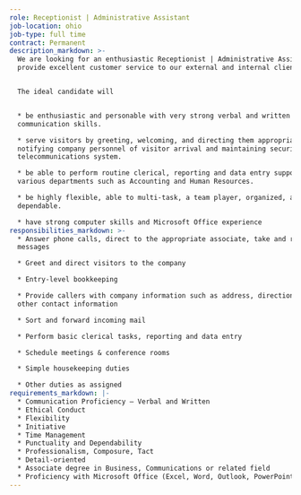 ```yaml
---
role: Receptionist | Administrative Assistant
job-location: ohio
job-type: full time
contract: Permanent
description_markdown: >-
  We are looking for an enthusiastic Receptionist | Administrative Assistant to
  provide excellent customer service to our external and internal clients.


  The ideal candidate will


  * be enthusiastic and personable with very strong verbal and written
  communication skills.

  * serve visitors by greeting, welcoming, and directing them appropriately;
  notifying company personnel of visitor arrival and maintaining security and
  telecommunications system.

  * be able to perform routine clerical, reporting and data entry support to
  various departments such as Accounting and Human Resources.

  * be highly flexible, able to multi-task, a team player, organized, and
  dependable.

  * have strong computer skills and Microsoft Office experience
responsibilities_markdown: >-
  * Answer phone calls, direct to the appropriate associate, take and retrieve
  messages

  * Greet and direct visitors to the company

  * Entry-level bookkeeping

  * Provide callers with company information such as address, directions and
  other contact information

  * Sort and forward incoming mail

  * Perform basic clerical tasks, reporting and data entry

  * Schedule meetings & conference rooms

  * Simple housekeeping duties

  * Other duties as assigned
requirements_markdown: |-
  * Communication Proficiency – Verbal and Written
  * Ethical Conduct
  * Flexibility
  * Initiative
  * Time Management
  * Punctuality and Dependability
  * Professionalism, Composure, Tact
  * Detail-oriented
  * Associate degree in Business, Communications or related field
  * Proficiency with Microsoft Office (Excel, Word, Outlook, PowerPoint)
---
```

